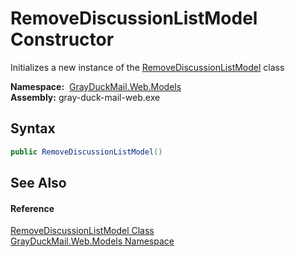 RemoveDiscussionListModel Constructor
=====================================
Initializes a new instance of the [RemoveDiscussionListModel][1] class

  **Namespace:**  [GrayDuckMail.Web.Models][2]  
  **Assembly:** gray-duck-mail-web.exe

Syntax
------

```csharp
public RemoveDiscussionListModel()
```


See Also
--------

#### Reference
[RemoveDiscussionListModel Class][1]  
[GrayDuckMail.Web.Models Namespace][2]  

[1]: README.md
[2]: ../README.md